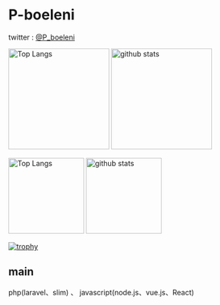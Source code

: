 # P-boeleni
twitter : [@P_boeleni](https://twitter.com/P_boeleni)

<p align="left"> 
  <img alt="Top Langs" height="200px" src="https://github-readme-stats.vercel.app/api/top-langs/?username=P-boeleni&layout=compact&show_icons=true&theme=onedark" />
  <img alt="github stats" height="200px" src="https://github-readme-stats.vercel.app/api?username=p-boeleni&theme=onedark&show_icons=ture" />
</p>

<p align="left"> 
  <img alt="Top Langs" height="150px" src="https://github-readme-stats.vercel.app/api/top-langs/?username=P-boeleni&layout=compact&count_private=true&show_icons=true&theme=onedark" />
  <img alt="github stats" height="150px" src="https://github-readme-stats.vercel.app/api?username=P-boeleni&count_private=true&show_icons=true&show_icons=true&theme=onedark" />
</p>

[![trophy](https://github-profile-trophy.vercel.app/?username=P-boeleni&theme=onedark&column=7
)](https://github.com/ryo-ma/github-profile-trophy)


## main
php(laravel、slim) 、 javascript(node.js、vue.js、React)
<!--
[portfolio](https://github.com/P-boeleni)
-->

<!--
**P-boeleni/P-boeleni** is a ✨ _special_ ✨ repository because its `README.md` (this file) appears on your GitHub profile.

Here are some ideas to get you started:

- 🔭 I’m currently working on ...
- 🌱 I’m currently learning ...
- 👯 I’m looking to collaborate on ...
- 🤔 I’m looking for help with ...
- 💬 Ask me about ...
- 📫 How to reach me: ...
- 😄 Pronouns: ...
- ⚡ Fun fact: ...
-->
